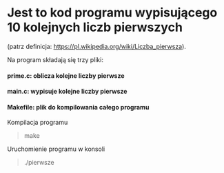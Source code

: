 # Jest to kod programu wypisującego 10 kolejnych liczb pierwszych
(patrz definicja: https://pl.wikipedia.org/wiki/Liczba_pierwsza).


Na program składają się trzy pliki:
#### prime.c: oblicza kolejne liczby pierwsze
#### main.c: wypisuje kolejne liczby pierwsze
#### Makefile: plik do kompilowania całego programu


Kompilacja programu

>make

Uruchomienie programu w konsoli

>./pierwsze
